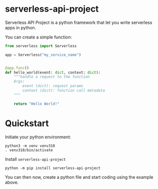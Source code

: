 # serverless-api-project

Serverless API Project is a python framework that let you write serverless apps in python.

You can create a simple function:
```python
from serverless import Serverless

app = Serverless("my_service_name")


@app.func()
def hello_world(event: dict, context: dict):
    """handle a request to the function
    Args:
        event (dict): request params
        context (dict): function call metadata
    """

    return "Hello World!"
```

# Quickstart

Initiate your python environment:
```shell
python3 -m venv venv310
. venv310/bin/activate
```

Install `serverless-api-project`
```shell
python -m pip install serverless-api-project
```

You can then now, create a python file and start coding using the example above.

